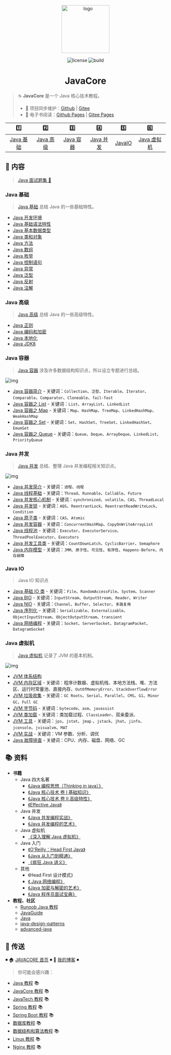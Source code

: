 <p align="center">
    <a href="https://dunwu.github.io/javacore/" target="_blank" rel="noopener noreferrer">
        <img src="http://dunwu.test.upcdn.net/common/logo/dunwu-logo.png" alt="logo" width="150px"/>
    </a>
</p>

<p align="center">
    <img src="https://badgen.net/github/license/dunwu/javacore" alt="license">
    <img src="https://travis-ci.com/dunwu/javacore.svg?branch=master" alt="build">
</p>

<h1 align="center">JavaCore</h1>

> ☕ **JavaCore** 是一个 Java 核心技术教程。
>
> - 🔁 项目同步维护：[Github](https://github.com/dunwu/javacore/) | [Gitee](https://gitee.com/turnon/javacore/)
> - 📖 电子书阅读：[Github Pages](https://dunwu.github.io/javacore/) | [Gitee Pages](http://turnon.gitee.io/javacore/)

|           1️⃣            |           2️⃣            |           3️⃣            |           4️⃣            |         5️⃣         |             6️⃣              |
| :---------------------: | :---------------------: | :---------------------: | :---------------------: | :----------------: | :-------------------------: |
| [Java 基础](#java-基础) | [Java 高级](#java-高级) | [Java 容器](#java-容器) | [Java 并发](#java-并发) | [JavaIO](#java-io) | [Java 虚拟机](#java-虚拟机) |

## 📖 内容

> [Java 面试题集 💯](docs/java-interview.md)

### Java 基础

> [Java 基础](docs/basics) 总结 Java 的一些基础特性。

- [Java 开发环境](docs/basics/java-develop-env.md)
- [Java 基础语法特性](docs/basics/java-basic-grammar.md)
- [Java 基本数据类型](docs/basics/java-data-type.md)
- [Java 类和对象](docs/basics/java-class.md)
- [Java 方法](docs/basics/java-method.md)
- [Java 数组](docs/basics/java-array.md)
- [Java 枚举](docs/basics/java-enum.md)
- [Java 控制语句](docs/basics/java-control-statement.md)
- [Java 异常](docs/basics/java-exception.md)
- [Java 泛型](docs/basics/java-generic.md)
- [Java 反射](docs/basics/java-reflection.md)
- [Java 注解](docs/basics/java-annotation.md)

### Java 高级

> [Java 高级](docs/advanced) 总结 Java 的一些高级特性。

- [Java 正则](docs/advanced/java-regex.md)
- [Java 编码和加密](docs/advanced/java-crypto.md)
- [Java 本地化](docs/advanced/java-locale.md)
- [Java JDK8](docs/advanced/jdk8.md)

### Java 容器

> [Java 容器](docs/container) 涉及许多数据结构知识点，所以设立专题进行总结。

![img](http://dunwu.test.upcdn.net/snap/20200221175550.png)

- [Java 容器简介](docs/container/java-container.md) - 关键词：`Collection`、`泛型`、`Iterable`、`Iterator`、`Comparable`、`Comparator`、`Cloneable`、`fail-fast`
- [Java 容器之 List](docs/container/java-container-list.md) - 关键词：`List`、`ArrayList`、`LinkedList`
- [Java 容器之 Map](docs/container/java-container-map.md) - 关键词：`Map`、`HashMap`、`TreeMap`、`LinkedHashMap`、`WeakHashMap`
- [Java 容器之 Set](docs/container/java-container-set.md) - 关键词：`Set`、`HashSet`、`TreeSet`、`LinkedHashSet`、`EmumSet`
- [Java 容器之 Queue](docs/container/java-container-queue.md) - 关键词：`Queue`、`Deque`、`ArrayDeque`、`LinkedList`、`PriorityQueue`

### Java 并发

> [Java 并发](docs/concurrent) 总结、整理 Java 并发编程相关知识点。

![img](http://dunwu.test.upcdn.net/snap/20200221175827.png)

- [Java 并发简介](docs/concurrent/java-concurrent-introduction.md) - 关键词：`进程`、`线程`
- [Java 线程基础](docs/concurrent/java-thread.md) - 关键词：`Thread`、`Runnable`、`Callable`、`Future`
- [Java 并发核心机制](docs/concurrent/java-concurrent-basic-mechanism.md) - 关键词：`synchronized`、`volatile`、`CAS`、`ThreadLocal`
- [Java 并发锁](docs/concurrent/java-lock.md) - 关键词：`AQS`、`ReentrantLock`、`ReentrantReadWriteLock`、`Condition`
- [Java 原子类](docs/concurrent/java-atomic-class.md) - 关键词：`CAS`、`Atomic`
- [Java 并发容器](docs/concurrent/java-concurrent-container.md) - 关键词：`ConcurrentHashMap`、`CopyOnWriteArrayList`
- [Java 线程池](docs/concurrent/java-thread-pool.md) - 关键词：`Executor`、`ExecutorService`、`ThreadPoolExecutor`、`Executors`
- [Java 并发工具类](docs/concurrent/java-concurrent-tools.md) - 关键词：`CountDownLatch`、`CyclicBarrier`、`Semaphore`
- [Java 内存模型](docs/concurrent/java-memory-model.md) - 关键词：`JMM`、`原子性`、`可见性`、`有序性`、`Happens-Before`、`内存屏障`

### Java IO

> Java IO 知识点

- [Java 基础 IO 类](docs/io/java-io-base.md) - 关键词：`File`、`RandomAccessFile`、`System`、`Scanner`
- [Java BIO](docs/io/java-bio.md) - 关键词：`InputStream`、`OutputStream`、`Reader`、`Writer`
- [Java NIO](docs/io/java-nio.md) - 关键词：`Channel`、`Buffer`、`Selector`、`多路复用`
- [Java 序列化](docs/io/java-serialization.md) - 关键词：`Serializable`、`Externalizable`、`ObjectInputStream`、`ObjectOutputStream`、`transient`
- [Java 网络编程](docs/io/java-net.md) - 关键词：`Socket`、`ServerSocket`、`DatagramPacket`、`DatagramSocket`

### Java 虚拟机

> [Java 虚拟机](docs/jvm) 记录了 JVM 的基本机制。

![img](http://dunwu.test.upcdn.net/snap/20200628154803.png)

- [JVM 体系结构](docs/jvm/jvm-architecture.md)
- [JVM 内存区域](docs/jvm/jvm-memory.md) - 关键词：程序计数器、虚拟机栈、本地方法栈、堆、方法区、运行时常量池、直接内存、`OutOfMemoryError`、`StackOverflowError`
- [JVM 垃圾收集](docs/jvm/jvm-gc.md) - 关键词：`GC Roots`、`Serial`、`Parallel`、`CMS`、`G1`、`Minor GC`、`Full GC`
- [JVM 字节码](docs/jvm/jvm-bytecode.md) - 关键词：`bytecode`、`asm`、`javassist`
- [JVM 类加载](docs/jvm/jvm-class-loader.md) - 关键词：类加载过程、`ClassLoader`、双亲委派、
- [JVM 工具](docs/jvm/jvm-tools.md) - 关键词：`jps`、`jstat`、`jmap` 、`jstack`、`jhat`、`jinfo`、`jconsole`、`jvisualvm`、`MAT`
- [JVM 实战](docs/jvm/jvm-action.md) - 关键词：VM 参数、分析、调优
- [Java 故障排查](docs/jvm/troubleshooting.md) - 关键词：CPU、内存、磁盘、网络、GC

## 📚 资料

- **书籍**
  - Java 四大名著
    - [《Java 编程思想（Thinking in java）》](https://item.jd.com/10058164.html)
    - [《Java 核心技术 卷 I 基础知识》](https://item.jd.com/12759308.html)
    - [《Java 核心技术 卷 II 高级特性》](https://item.jd.com/12791368.html)
    - [《Effective Java》](https://item.jd.com/12507084.html)
  - Java 并发
    - [《Java 并发编程实战》](https://item.jd.com/10922250.html)
    - [《Java 并发编程的艺术》](https://item.jd.com/11740734.html)
  - Java 虚拟机
    - [《深入理解 Java 虚拟机》](https://item.jd.com/11252778.html)
  - Java 入门
    - [《O'Reilly：Head First Java》](https://item.jd.com/10100190.html)
    - [《Java 从入门到精通》](https://item.jd.com/12555860.html)
    - [《疯狂 Java 讲义》](https://item.jd.com/12518025.html)
  - 其他
    - 《Head First 设计模式》
    - [《 Java 网络编程》](https://item.jd.com/11544991.html)
    - [《Java 加密与解密的艺术》](https://item.jd.com/26122568270.html)
    - [《Java 程序员面试宝典》](https://item.jd.com/11772823.html)
- **教程、社区**
  - [Runoob Java 教程](https://www.runoob.com/java/java-tutorial.html)
  - [JavaGuide](https://github.com/Snailclimb/JavaGuide)
  - [Java](https://github.com/TheAlgorithms/Java)
  - [java-design-patterns](https://github.com/iluwatar/java-design-patterns)
  - [advanced-java](https://github.com/doocs/advanced-java)

## 🚪 传送

◾ 🏠 [JAVACORE 首页](https://github.com/dunwu/javacore) ◾ 🎯 [我的博客](https://github.com/dunwu/blog) ◾

> 你可能会感兴趣：

- [Java 教程](https://github.com/dunwu/java-tutorial) 📚
- [JavaCore 教程](https://dunwu.github.io/javacore/) 📚
- [JavaTech 教程](https://dunwu.github.io/javatech/) 📚
- [Spring 教程](https://dunwu.github.io/spring-tutorial/) 📚
- [Spring Boot 教程](https://dunwu.github.io/spring-boot-tutorial/) 📚
- [数据库教程](https://dunwu.github.io/db-tutorial/) 📚
- [数据结构和算法教程](https://dunwu.github.io/algorithm-tutorial/) 📚
- [Linux 教程](https://dunwu.github.io/linux-tutorial/) 📚
- [Nginx 教程](https://github.com/dunwu/nginx-tutorial/) 📚
